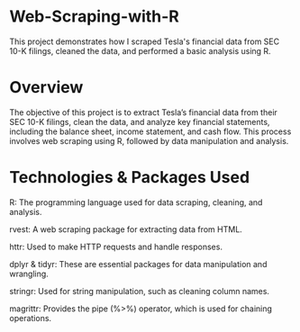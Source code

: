 # Web-Scraping-with-R
This project demonstrates how I scraped Tesla's financial data from SEC 10-K filings, cleaned the data, and performed a basic analysis using R.

# Overview
The objective of this project is to extract Tesla’s financial data from their SEC 10-K filings, clean the data, and analyze key financial statements, including the balance sheet, income statement, and cash flow. This process involves web scraping using R, followed by data manipulation and analysis.

# Technologies & Packages Used
R: The programming language used for data scraping, cleaning, and analysis.

rvest: A web scraping package for extracting data from HTML.

httr: Used to make HTTP requests and handle responses.

dplyr & tidyr: These are essential packages for data manipulation and wrangling.

stringr: Used for string manipulation, such as cleaning column names.

magrittr: Provides the pipe (%>%) operator, which is used for chaining operations.


